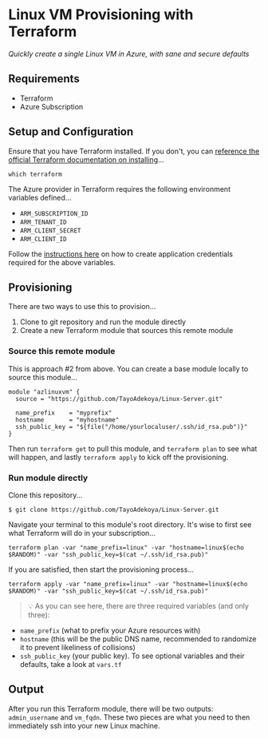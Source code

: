 # Linux VM Provisioning with Terraform

*Quickly create a single Linux VM in Azure, with sane and secure defaults*

## Requirements

- Terraform
- Azure Subscription

## Setup and Configuration

Ensure that you have Terraform installed. If you don't, you can [reference the official Terraform documentation on installing](https://www.terraform.io/intro/getting-started/install.html)...

```
which terraform
```

The Azure provider in Terraform requires the following environment variables defined...

- `ARM_SUBSCRIPTION_ID`
- `ARM_TENANT_ID`
- `ARM_CLIENT_SECRET`
- `ARM_CLIENT_ID`

Follow the [instructions here](https://www.terraform.io/docs/providers/azurerm/index.html#to-create-using-azure-cli-) on how to create application credentials required for the above variables.

## Provisioning

There are two ways to use this to provision...

1. Clone to git repository and run the module directly
1. Create a new Terraform module that sources this remote module

### Source this remote module

This is approach #2 from above. You can create a base module locally to source this module...

```hcl
module "azlinuxvm" {
  source = "https://github.com/TayoAdekoya/Linux-Server.git"

  name_prefix    = "myprefix"
  hostname       = "myhostname"
  ssh_public_key = "${file("/home/yourlocaluser/.ssh/id_rsa.pub")}"
}
```

Then run `terraform get` to pull this module, and `terraform plan` to see what will happen, and lastly `terraform apply` to kick off the provisioning.

### Run module directly

Clone this repository...
```
$ git clone https://github.com/TayoAdekoya/Linux-Server.git
```

Navigate your terminal to this module's root directory. It's wise to first see what Terraform will do in your subscription...

```
terraform plan -var "name_prefix=linux" -var "hostname=linux$(echo $RANDOM)" -var "ssh_public_key=$(cat ~/.ssh/id_rsa.pub)"
```

If you are satisfied, then start the provisioning process...

```
terraform apply -var "name_prefix=linux" -var "hostname=linux$(echo $RANDOM)" -var "ssh_public_key=$(cat ~/.ssh/id_rsa.pub)"
```

> :bulb: As you can see here, there are three required variables (and only three): 
* `name_prefix` (what to prefix your Azure resources with)
* `hostname` (this will be the public DNS name, recommended to randomize it to prevent likeliness of collisions)
* `ssh_public_key` (your public key). To see optional variables and their defaults, take a look at `vars.tf`

## Output

After you run this Terraform module, there will be two outputs: `admin_username` and `vm_fqdn`. These two pieces are what you need to then immediately ssh into your new Linux machine.

